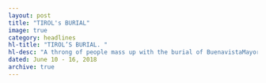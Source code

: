 ```yaml
---
layout: post
title: "TIROL's BURIAL"
image: true
category: headlines
hl-title: "TIROL’S BURIAL. "
hl-desc: "A throng of people mass up with the burial of BuenavistaMayor Sample Tirol last Wednesday afternoon as the streamer carried by two men says it all. (Photo: Ric V. Obedencio)"
dated: June 10 - 16, 2018
archive: true
---
```


